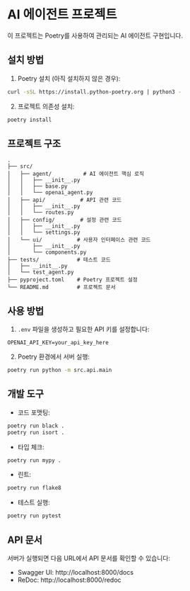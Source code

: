 # AI 에이전트 프로젝트

이 프로젝트는 Poetry를 사용하여 관리되는 AI 에이전트 구현입니다.

## 설치 방법

1. Poetry 설치 (아직 설치하지 않은 경우):
```bash
curl -sSL https://install.python-poetry.org | python3 -
```

2. 프로젝트 의존성 설치:
```bash
poetry install
```

## 프로젝트 구조

```
.
├── src/
│   ├── agent/          # AI 에이전트 핵심 로직
│   │   ├── __init__.py
│   │   ├── base.py
│   │   └── openai_agent.py
│   ├── api/           # API 관련 코드
│   │   ├── __init__.py
│   │   └── routes.py
│   ├── config/        # 설정 관련 코드
│   │   ├── __init__.py
│   │   └── settings.py
│   └── ui/           # 사용자 인터페이스 관련 코드
│       ├── __init__.py
│       └── components.py
├── tests/            # 테스트 코드
│   ├── __init__.py
│   └── test_agent.py
├── pyproject.toml    # Poetry 프로젝트 설정
└── README.md         # 프로젝트 문서
```

## 사용 방법

1. `.env` 파일을 생성하고 필요한 API 키를 설정합니다:
```
OPENAI_API_KEY=your_api_key_here
```

2. Poetry 환경에서 서버 실행:
```bash
poetry run python -m src.api.main
```

## 개발 도구

- 코드 포맷팅:
```bash
poetry run black .
poetry run isort .
```

- 타입 체크:
```bash
poetry run mypy .
```

- 린트:
```bash
poetry run flake8
```

- 테스트 실행:
```bash
poetry run pytest
```

## API 문서

서버가 실행되면 다음 URL에서 API 문서를 확인할 수 있습니다:
- Swagger UI: http://localhost:8000/docs
- ReDoc: http://localhost:8000/redoc 